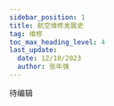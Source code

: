 ```yaml
---
sidebar_position: 1
title: 航空维修发展史
tag: 维修
toc_max_heading_level: 4
last_update:
  date: 12/10/2023
  author: 张年强
---
```


待编辑
